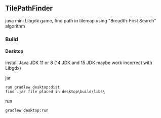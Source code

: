 ## TilePathFinder
java mini Libgdx game, find path in tilemap using "Breadth-First Search" algorithm

### Build
#### Desktop
install Java JDK 11 or 8 (14 JDK and 15 JDK maybe work incorrect with Libgdx)

jar

    run gradlew desktop:dist
    find .jar file placed in desktop\build\libs\

run

    gradlew desktop:run

